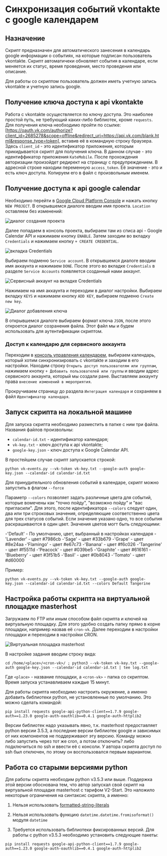 # Синхронизация событий vkontakte с google календарем

## Назначение

Скрипт предназначен для автоматического занесения в календарь google информации о событиях, на которые подписан пользователь vkontakte. Скрипт автоматичеки обновляет события в календаре, если меняется их статус, время проведения, место проведения или описание.

Для работы со скриптом пользователь должен иметь учетную запись vkontakte и учетную запись google.

## Получение ключа доступа к api vkontakte

Работа с vkontakte осуществляется по ключу доступа. Это наиболее простой путь, не требующий каких-либо библиотек, кроме `requests`. Для получения ключа необходимо пройти по ссылке: [https://oauth.vk.com/authorize?client_id=2685278&scope=offline&redirect_uri=https://api.vk.com/blank.html&response_type=token], вставив её в командную строку браузера. Здесь `client_id` - это идентификатор приложения, которым прикидывается скрипт для получения ключа. В данном случае - это идентиффикатор приложения `KateMobile`. После прохождения авторизации произойдет редирект на страницу с предупреждением. В адресной строке находим переменную `access_token`. Её значение - это и есть ключ доступа. Копируем его в файл с произвольным именем.

## Получение доступа к api google calendar

Необходимо перейти в [Google Cloud Platform Console](https://console.developers.google.com/) и нажать кнопку `NEW PROJECT`. В открывшемся диалоге вводим имя проекта. `Location` оставляем без изменений:

![диалог создания проекта](img/dlg_prj_create.png "диалог создания проекта")

Далее попадаем в консоль проекта, выбираем там из списа api - Google Calendar API и нажимаем кнопку `ENABLE`. Затем заходим во вкладку `Credentials` и нажимаем кнопку `+ CREATE CREDENTIAL`.

![вкладка Credentials](img/create_cred.png "вкладка Credentials")

Выбираем подменю `Service account`. В открывшемся диалоге вводим имя аккаунта и нажимаем `DONE`. После этого во вкладке `Credentials` в разделе `Service Accounts` появляется созданный нами аккаунт.

![Сервисный аккаунт на вкладке Credentials](img/cred_serv_account.png "Сервисный аккаунт на вкладке Credentials")

Нажимаем на имя аккаунта и переходим в диалог настройки. Выбираем вкладку `KEYS` и нажимаем кнопку `ADD KEY`, выбираем подменю `Create new key`.

![Диалог добавления ключа](img/add_key.png "Диалог добавления ключа")

В открывшемся диалоге выбираем формат ключа `JSON`, после этого откроется диалог созранения файла. Этот файл мы и будем использовать для аутентификации скриптом.

### Доступ к календарю для сервисного аккаунта

Переходим в [консоль управления календарем](https://calendar.google.com/calendar/), выбираем календарь, который хотим синхронизировать с vkontakte и заходим в его настройки. Находим строку `Открыть доступ пользователям или группам`, нажимаем кнопку `+ Добавить пользователей или группы` и вводим адрес сервисного аккаунта, который мы создали ране. Выставляем аккаунту права `внесение изменений в мероприятия`.

Прокручиваем страницу до раздела `Интеграция календаря` и сохраняем в файл `Идентификатор календаря`.

## Запуск скрипта на локальной машине

Для запуска скрипта необходимо разместить в папке с ним три файла. Названия файлов произвольны:

- `calendar-id.txt` - идентификатор календаря;
- `vk-key.txt` - ключ доступа к api vkontakte;
- `google-key.json` - ключ доступа к Google Calendar API.

В простейшем случае скрипт запускается строкой:

```
python vk-events.py --vk-token vk-key.txt --google-auth google-key.json --calendar-id calendar-id.txt
```

Для принудительного обновления событий в календаре, скрипт можно запустить в флагом `--force`

Параметр `--colors` позволяет задать различные цвета для событий, которые вомечены как "точно пойду", "возможно пойду" и "вас пригласили". Для этого, после идентификатора `--colors` следует один, два или три строковых значения, определяющие соответственно цвета для трех статусов событий. Если значение указано одно, то все события раскрашиваются в один цвет. Значения цветов могт быть следующими:

-'Default'   - По умолчанию, цвет, выбранный в настройках календаря
-'Lavender'  - цвет #7986cb
-'Sage'      - цвет #33b679
-'Grape'     - цвет #8e24aa
-'Flamingo'  - цвет #e67c73
-'Banana'    - цвет #f6c026
-'Tangerine' - цвет #f5511d
-'Peacock'   - цвет #039be5
-'Graphite'  - цвет #616161
-'Blueberry' - цвет #3f51b5
-'Basil'     - цвет #0b8043
-'Tomato'    - цвет #d60000

Пример:

```
python vk-events.py --vk-token vk-key.txt --google-auth google-key.json --calendar-id calendar-id.txt --colors Default Tangerine
```

## Настройка работы скрипта на виртуальной площадке masterhost

Загружаем по FTP или иным способом файл скрипта и ключей на виртуальную площадку. Для этого удобно создать папку прямо в корне площадки, например назвав её `cron-vk`. Далее переходим в настройки площадки и переходим в настройки CRON.

![Виртуальная площадка masterhost](img/masterhost.png "Виртуальная площадка masterhost")

В настройке задания вводим строку вида:

~~~
cd /home/<place>/<cron-vk>/ ; python3 --vk-token vk-key.txt --google-auth google-key.json --calendar-id calendar-id.txt | tee log.txt
~~~

Где `<place>` - название площадки, а `<cron-vk>` - папка со скриптом.
Время запуска устанавливаем каждые 15 минут.

Для работы скрипта необходимо настроить окружение, а именно добавить библиотеки python, не установленные по умолчанию. Это можно сделать командой:

~~~
pip install requests google-api-python-client==1.7.9 google-auth==1.23.0 google-auth-oauthlib==0.4.1 google-auth-httplib2
~~~

Версии библиотек надо указывать явно, т.к. masterhost предоставляет python версии 3.5.3, а последние версии библиотек google и зависимых от них компонентов не поддерживают эту версию. Команду можно либо запустить через тот же cron, а потом отключить? либо подключиться по ssh и ввести её с консоли. У автора скрипта доступ по ssh был отключен, по этому он воспользовался первым вариантом.

## Работа со старыми версиями python

Для работы скрипта необходим python v3.5.3 или выше. Поддержка этой версии обоснована тем, что автор запускал свой скрипт на виртуальной площадке masterhost с тарифом V2-Start. Это наложило некоторые ограничения на синтаксис скрипта, а именно:

1. Нельзя использовать [formatted-string-literals](https://docs.python.org/3/tutorial/inputoutput.html#formatted-string-literals)

2. Нельзя использовать функцию `datetime.datetime.fromisoformat()` модуля `datetime`

3. Требуется использовать библиотеки фиксированных версий. Для работы с python v3.5.3 необходимо установить следующие пакеты:
```
pip install requests google-api-python-client==1.7.9 google-auth==1.23.0 google-auth-oauthlib==0.4.1 google-auth-httplib2
```
